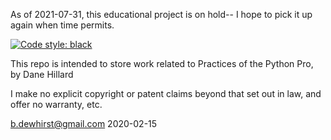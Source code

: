 As of 2021-07-31, this educational project is on hold-- I hope to pick it up again when time permits.

[![Code style: black](https://img.shields.io/badge/code%20style-black-000000.svg)](https://github.com/psf/black)

This repo is intended to store work related to Practices of the Python Pro, by Dane Hillard

I make no explicit copyright or patent claims beyond that set out in law, and offer no
warranty, etc.

b.dewhirst@gmail.com 2020-02-15
